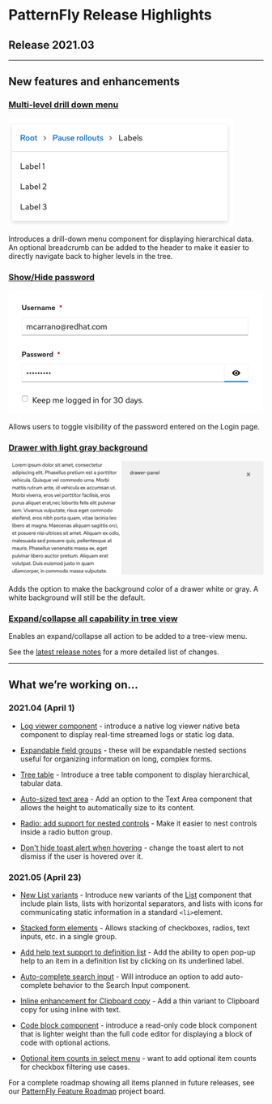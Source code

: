 # PatternFly Release Highlights
## Release 2021.03
----------------------------------------------------------
## New features and enhancements

### [Multi-level drill down menu](https://www.patternfly.org/v4/components/menu#with-drilldown)

![menu with drilldown](./img/drill-down.png)

Introduces a drill-down menu component for displaying hierarchical data. An optional breadcrumb can be added to the header to make it easier to directly navigate back to higher levels in the tree.

### [Show/Hide password](https://www.patternfly.org/v4/components/login-page#showhide-password)

![login with show password](./img/show-hide-password.png)

Allows users to toggle visibility of the password entered on the Login page.

### [Drawer with light gray background](https://www.patternfly.org/v4/components/drawer#panel-with-light-200-background)

![drawer with gray background](./img/gray-drawer.png)

Adds the option to make the background color of a drawer white or gray. A white background will still be the default.

### [Expand/collapse all capability in tree view](https://www.patternfly.org/v4/components/tree-view)

Enables an expand/collapse all action to be added to a tree-view menu.

See the [latest release notes](https://www.patternfly.org/v4/developer-resources/release-notes) for a more detailed list of changes.

-----------------------------------------------------------------------------

## What we’re working on...

### 2021.04 (April 1)

* [Log viewer component](https://github.com/patternfly/patternfly-react/issues/5341) - introduce a native log viewer native beta component to display real-time streamed logs or static log data.

* [Expandable field groups](https://github.com/patternfly/patternfly-react/issues/5023) - these will be expandable nested sections useful for organizing information on long, complex forms.

* [Tree table](https://github.com/patternfly/patternfly-react/issues/5016) - Introduce a tree table component to display hierarchical, tabular data.

* [Auto-sized text area](https://github.com/patternfly/patternfly-react/issues/5497) - Add an option to the Text Area component that allows the height to automatically size to its content.

* [Radio: add support for nested controls](https://github.com/patternfly/patternfly-react/issues/5519) - Make it easier to nest controls inside a radio button group.

* [Don't hide toast alert when hovering](https://github.com/patternfly/patternfly-react/issues/5489) - change the toast alert to not dismiss if the user is hovered over it.

### 2021.05 (April 23)

* [New List variants](https://github.com/patternfly/patternfly-react/issues/5336) - Introduce new variants of the [List](https://www.patternfly.org/v4/components/list) component that include plain lists, lists with horizontal separators, and lists with icons for communicating static information in a standard `<li>`element.

* [Stacked form elements](https://github.com/patternfly/patternfly-react/issues/5286) - Allows stacking of checkboxes, radios, text inputs, etc. in a single group.

* [Add help text support to definition list](https://github.com/patternfly/patternfly-react/issues/5482) - Add the ability to open pop-up help to an item in a definition list by clicking on its underlined label.

* [Auto-complete search input](https://github.com/patternfly/patternfly/issues/3863) - Will introduce an option to add auto-complete behavior to the Search Input component.

* [Inline enhancement for Clipboard copy](https://github.com/patternfly/patternfly/issues/3906) - Add a thin variant to Clipboard copy for using inline with text.

* [Code block component](https://github.com/patternfly/patternfly/issues/3907) - introduce a read-only code block component that is lighter weight than the full code editor for displaying a block of code with optional actions.

* [Optional item counts in select menu](https://github.com/patternfly/patternfly/issues/3902) - want to add optional item counts for checkbox filtering use cases.

For a complete roadmap showing all items planned in future releases, see our [PatternFly Feature Roadmap](https://github.com/orgs/patternfly/projects/4?fullscreen=true) project board.
